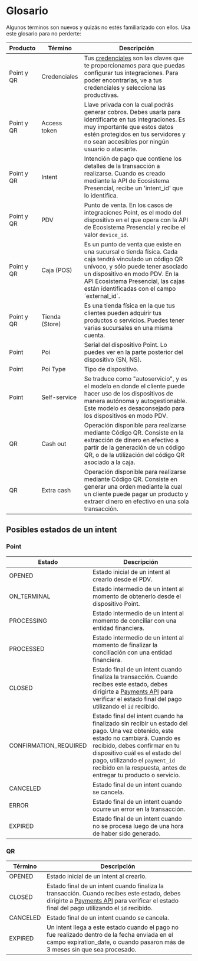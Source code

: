 # Glosario

Algunos términos son nuevos y quizás no estés familiarizado con ellos. Usa este glosario para no perderte:

| Producto        | Término          | Descripción                                                                                                                                                                                     |
|-----------------|------------------|-------------------------------------------------------------------------------------------------------------------------------------------------------------------------------------------------|
| Point y QR      | Credenciales     | Tus [credenciales](/developers/es/docs/ecosistema-presencial/additional-content/your-integrations/credentials) son las claves que te proporcionamos para que puedas configurar tus integraciones. Para poder encontrarlas, ve a tus credenciales y selecciona las productivas.         |
| Point y QR      | Access token     | Llave privada con la cual podrás generar cobros. Debes usarla para identificarte en tus integraciones. Es muy importante que estos datos estén protegidos en tus servidores y no sean accesibles por ningún usuario o atacante.                  |
| Point y QR      | Intent           | Intención de pago que contiene los detalles de la transacción a realizarse. Cuando es creado mediante la API de Ecosistema Presencial, recibe un 'intent_id' que lo identifica.           |
| Point y QR      | PDV              | Punto de venta. En los casos de integraciones Point, es el modo del dispositivo en el que opera con la API de Ecosistema Presencial y recibe el valor `device_id`.                                                                         |
| Point y QR      | Caja (POS)       | Es un punto de venta que existe en una sucursal o tienda física. Cada caja tendrá vinculado un código QR unívoco, y sólo puede tener asociado un dispositivo en modo PDV. En la API Ecosistema Presencial, las cajas están identificadas con el campo ´external_id´.        |
| Point y QR      | Tienda (Store)   | Es una tienda física en la que tus clientes pueden adquirir tus productos o servicios. Puedes tener varias sucursales en una misma cuenta.                                                        |
| Point           | Poi              | Serial del dispositivo Point. Lo puedes ver en la parte posterior del dispositivo (SN, NS).                                                                                                    |
| Point           | Poi Type         | Tipo de dispositivo.                                                                                                                                                                           |
| Point           | Self-service     | Se traduce como "autoservicio", y es el modelo en donde el cliente puede hacer uso de los dispositivos de manera autónoma y autogestionable. Este modelo es desaconsejado para los dispositivos en modo PDV.                                                   |
| QR              | Cash out         | Operación disponible para realizarse mediante Código QR. Consiste en la extracción de dinero en efectivo a partir de la generación de un código QR, o de la utilización del código QR asociado a la caja.                                                  |
| QR              | Extra cash       | Operación disponible para realizarse mediante Código QR. Consiste en generar una orden mediante la cual un cliente puede pagar un producto y extraer dinero en efectivo en una sola transacción.                                                          |

## Posibles estados de un intent

### Point

| Estado | Descripción |
|---|---|
| OPENED | Estado inicial de un intent al crearlo desde el PDV. |
| ON_TERMINAL | Estado intermedio de un intent  al momento de obtenerlo desde el dispositivo Point. |
| PROCESSING | Estado intermedio de un intent  al momento de conciliar con una entidad financiera. |
| PROCESSED | Estado intermedio de un intent al momento de finalizar la conciliación con una entidad financiera. |
| CLOSED | Estado final de un intent cuando finaliza la transacción. Cuando recibes este estado, debes dirigirte a [Payments API](/developers/es/reference/payments/_payments_id/get) para verificar el estado final del pago utilizando el `id` recibido. |
| CONFIRMATION_REQUIRED | Estado final del intent cuando ha finalizado sin recibir un estado del pago. Una vez obtenido, este estado no cambiará. Cuando es recibido, debes confirmar en tu dispositivo cuál es el estado del pago, utilizando el `payment_id` recibido en la respuesta, antes de entregar tu producto o servicio. |
| CANCELED | Estado final de un intent cuando se cancela. |
| ERROR | Estado final de un intent cuando ocurre un error en la transacción. |
| EXPIRED | Estado final de un intent cuando no se procesa luego de una hora de haber sido generado. |

### QR

| Término | Descripción |
|---|---|
| OPENED | Estado inicial de un intent al crearlo. |
| CLOSED | Estado final de un intent cuando finaliza la transacción. Cuando recibes este estado, debes dirigirte a [Payments API](/developers/es/reference/payments/_payments_id/get) para verificar el estado final del pago utilizando el `id` recibido. |
| CANCELED | Estado final de un intent cuando se cancela. |
| EXPIRED | Un intent llega a este estado cuando el pago no fue realizado dentro de la fecha enviada en el campo expiration_date, o cuando pasaron más de 3 meses sin que sea procesado. |